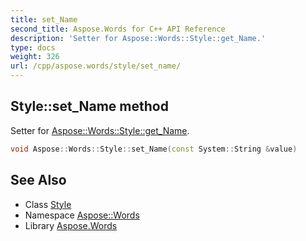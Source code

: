 ```yaml
---
title: set_Name
second_title: Aspose.Words for C++ API Reference
description: 'Setter for Aspose::Words::Style::get_Name.'
type: docs
weight: 326
url: /cpp/aspose.words/style/set_name/
---
```

## Style::set_Name method


Setter for [Aspose::Words::Style::get_Name](../get_name/).

```cpp
void Aspose::Words::Style::set_Name(const System::String &value)
```

## See Also

* Class [Style](../)
* Namespace [Aspose::Words](../../)
* Library [Aspose.Words](../../../)
